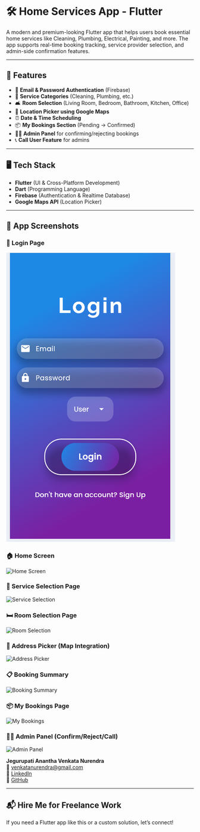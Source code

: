 # 🛠️ Home Services App - Flutter

A modern and premium-looking Flutter app that helps users book essential home services like Cleaning, Plumbing, Electrical, Painting, and more. The app supports real-time booking tracking, service provider selection, and admin-side confirmation features.

---

## 📱 Features

- 🔐 **Email & Password Authentication** (Firebase)
- 🧹 **Service Categories** (Cleaning, Plumbing, etc.)
- 🛋️ **Room Selection** (Living Room, Bedroom, Bathroom, Kitchen, Office)
- 📍 **Location Picker using Google Maps**
- ⏰ **Date & Time Scheduling**
- 📦 **My Bookings Section** (Pending → Confirmed)
- 👨‍🔧 **Admin Panel** for confirming/rejecting bookings
- 📞 **Call User Feature** for admins

---

## 🖥️ Tech Stack

- **Flutter** (UI & Cross-Platform Development)
- **Dart** (Programming Language)
- **Firebase** (Authentication & Realtime Database)
- **Google Maps API** (Location Picker)

---

## 📸 App Screenshots

### 🔐 Login Page
![Login Screen](assets/login.png)

### 🏠 Home Screen
![Home Screen](assets/screenshots/home_screen.png)

### 🧰 Service Selection Page
![Service Selection](assets/screenshots/service_selection.png)

### 🛏️ Room Selection Page
![Room Selection](assets/screenshots/room_selection.png)

### 📍 Address Picker (Map Integration)
![Address Picker](assets/screenshots/map_address_picker.png)

### 📋 Booking Summary
![Booking Summary](assets/screenshots/booking_summary.png)

### 📦 My Bookings Page
![My Bookings](assets/screenshots/my_bookings_page.png)

### 👨‍🔧 Admin Panel (Confirm/Reject/Call)
![Admin Panel](assets/screenshots/admin_panel.png)



**Jegurupati Anantha Venkata Nurendra**  
📧 venkatanurendra@gmail.com  
🔗 [LinkedIn](https://www.linkedin.com/in/nurendra-jegurupati-429b38232)  
🔗 [GitHub](https://github.com/yourusername)

---

## 📬 Hire Me for Freelance Work

If you need a Flutter app like this or a custom solution, let’s connect!
